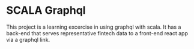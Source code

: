 # SCALA Graphql

This project is a learning excercise in using graphql with scala. It has a back-end that serves representative fintech data to a front-end react app via a graphql link.
